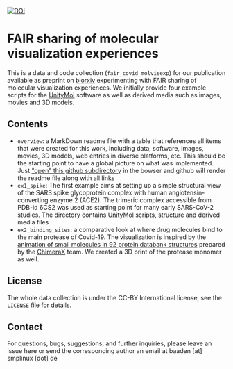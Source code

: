 [![DOI](https://zenodo.org/badge/289968174.svg)](https://zenodo.org/badge/latestdoi/289968174)

# FAIR sharing of molecular visualization experiences

This is a data and code collection (`fair_covid_molvisexp`) for our publication available as preprint on [biorxiv](dx.doi.org/10.1101/2020.08.27.270140) experimenting with FAIR sharing of molecular visualization experiences. We initially provide four example scripts for the [UnityMol](http://unitymol.sourceforge.net) software as well as derived media such as images, movies and 3D models.

## Contents

- `overview`: a MarkDown readme file with a table that references all items that were created for this work, including data, software, images, movies, 3D models, web entries in diverse platforms, etc. This should be the starting point to have a global picture on what was implemented. Just ["open" this github subdirectory](https://github.com/bam93/fair_covid_molvisexp/tree/master/overview) in the bowser and github will render the readme file along with all links
- `ex1_spike`: The first example aims at setting up a simple structural view of the SARS spike glycoprotein  complex with human angiotensin-converting enzyme 2 (ACE2). The trimeric complex accessible from PDB-id 6CS2 was used as starting point for many early SARS-CoV-2 studies. The directory contains [UnityMol](http://unitymol.sourceforge.net) scripts, structure and derived media files
- `ex2_binding_sites`: a comparative look at where drug molecules bind to the main protease of Covid-19. The visualization is inspired by the [animation of small molecules in 92 protein databank structures](https://www.rbvi.ucsf.edu/chimerax/data/sars-protease-may2020/) prepared by the [ChimeraX](https://www.cgl.ucsf.edu/chimerax/) team. We created a 3D print of the protease monomer as well.

## License

The whole data collection is under the CC-BY International license, see the `LICENSE` file for details.

## Contact

For questions, bugs, suggestions, and further inquiries, please leave an issue here or send the corresponding author an email at baaden [at] smplinux [dot] de
